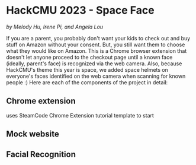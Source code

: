 # HackCMU 2023 - Space Face
*by Melody Hu, Irene Pi, and Angela Lou*

If you are a parent, you probably don't want your kids to check out and buy stuff on Amazon without your consent. But, you still want them to choose what they would like on Amazon. This is a Chrome browser extension that doesn't let anyone proceed to the checkout page until a known face (ideally, parent's face) is recognized via the web camera. Also, because HackCMU's theme this year is space, we added space helmets on everyone's faces identified on the web camera when scanning for known people :) Here are each of the components of the project in detail:

## Chrome extension
uses SteamCode Chrome Extension tutorial template to start

## Mock website

## Facial Recognition
